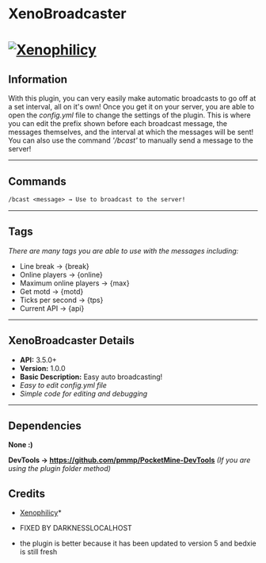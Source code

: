 # XenoBroadcaster

# [![Xenophilicy](https://i.imgur.com/My7vJ0U.png)]()

## Information
With this plugin, you can very easily make automatic broadcasts to go off at a set interval, all on it's own! Once you get it on your server, you are able to open the *config.yml* file to change the settings of the plugin. This is where you can edit the prefix shown before each broadcast message, the messages themselves, and the interval at which the messages will be sent! You can also use the command *'/bcast'* to manually send a message to the server!
***

## Commands
```diff
/bcast <message> → Use to broadcast to the server!
```
***

## Tags
*There are many tags you are able to use with the messages including:*
* Line break → {break}
* Online players → {online}
* Maximum online players → {max}
* Get motd → {motd}
* Ticks per second → {tps}
* Current API → {api}
***

## XenoBroadcaster Details
* **API:** 3.5.0+
* **Version:** 1.0.0
* **Basic Description:** Easy auto broadcasting!
* *Easy to edit config.yml file*
* *Simple code for editing and debugging*
***

## Dependencies
**None :)**

**DevTools → https://github.com/pmmp/PocketMine-DevTools** *(If you are using the plugin folder method)*

## Credits
* [Xenophilicy](https://github.com/Xenophilicy/)*

* FIXED BY DARKNESSLOCALHOST

*  the plugin is better because it has been updated to version 5 and bedxie is still fresh 
